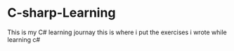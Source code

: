# C-sharp-Learning
This is my C# learning journay
this is where i put the exercises i wrote while learning c#
